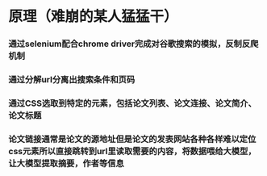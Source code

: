# 原理（难崩的某人猛猛干）
### 通过selenium配合chrome driver完成对谷歌搜索的模拟，反制反爬机制
### 通过分解url分离出搜索条件和页码
### 通过CSS选取到特定的元素，包括论文列表、论文连接、论文简介、论文标题
### 论文链接通常是论文的源地址但是论文的发表网站各种各样难以定位css元素所以直接跳转到url里读取需要的内容，将数据喂给大模型，让大模型提取摘要，作者等信息
